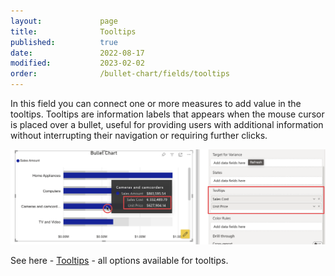 ```yaml
---
layout:             page
title:              Tooltips
published:          true
date:               2022-08-17
modified:           2023-02-02
order:              /bullet-chart/fields/tooltips
---
```

In this field you can connect one or more measures to add value in the tooltips. Tooltips are information labels that appears when the mouse cursor is placed over a bullet, useful for providing users with additional information without interrupting their navigation or requiring further clicks. 

<img src="images/tooltips.png" width="700">

See here - [Tooltips](./../options/tooltips/index.md) -  all options available for tooltips.